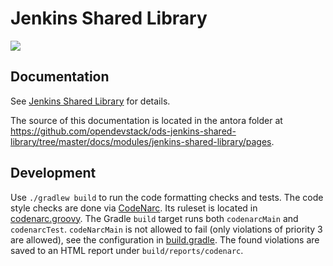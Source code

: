 # Jenkins Shared Library

![](https://github.com/opendevstack/ods-jenkins-shared-library/workflows/ODS%20Library%20Build/badge.svg?branch=master)

## Documentation
See [Jenkins Shared Library](https://www.opendevstack.org/ods-documentation/) for details.
 
The source of this documentation is located in the antora folder at  https://github.com/opendevstack/ods-jenkins-shared-library/tree/master/docs/modules/jenkins-shared-library/pages.

## Development

Use `./gradlew build` to run the code formatting checks and tests. The code style checks are done via [CodeNarc](https://codenarc.github.io/CodeNarc/). Its ruleset is located in [codenarc.groovy](https://github.com/opendevstack/ods-jenkins-shared-library/blob/master/codenarc.groovy). The Gradle `build` target runs both `codenarcMain` and `codenarcTest`. `codeNarcMain` is not allowed to fail (only violations of priority 3 are allowed), see the configuration in [build.gradle](https://github.com/opendevstack/ods-jenkins-shared-library/blob/master/build.gradle). The found violations are saved to an HTML report under `build/reports/codenarc`.
